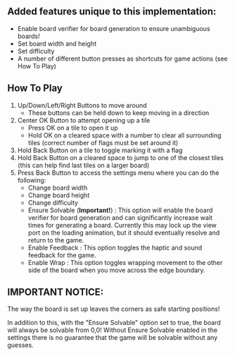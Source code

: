 ## Added features unique to this implementation:
-	Enable board verifier for board generation to ensure unambiguous boards!
-	Set board width and height
-	Set difficulty
-	A number of different button presses as shortcuts for game actions (see How To Play) 

## How To Play
1. Up/Down/Left/Right Buttons to move around
	- These buttons can be held down to keep moving in a direction
2. Center OK Button to attempt opening up a tile
	- Press OK on a tile to open it up
	- Hold OK on a cleared space with a number to clear all surrounding tiles (correct number of flags must be set around it)
3. Hold Back Button on a tile to toggle marking it with a flag
4. Hold Back Button on a cleared space to jump to one of the closest tiles (this can help find last tiles on a larger board)
5. Press Back Button to access the settings menu where you can do the following:
	- Change board width
	- Change board height
	- Change difficulty
	- Ensure Solvable (**Important!**) : This option will enable the board verifier for board generation and can significantly increase wait times for generating a board. Currently this may lock up the view port on the loading animation, but it should eventually resolve and return to the game.
    - Enable Feedback : This option toggles the haptic and sound feedback for the game.
    - Enable Wrap : This option toggles wrapping movement to the other side of the board when you move across the edge boundary.

## IMPORTANT NOTICE:
The way the board is set up leaves the corners as safe starting positions!

In addition to this, with the "Ensure Solvable" option set to true, the board will always be solvable from 0,0!
Without Ensure Solvable enabled in the settings there is no guarantee that the game will be solvable without any guesses.
